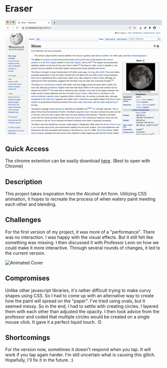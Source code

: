 # Eraser

![Animated Cover](demo.gif)

## Quick Access
The chrome extention can be easily download [here](https://samanthacui.github.io/abc-student-repo/projects/project-a/a-interactive/). (Best to open with Chrome)

## Description
This project takes inspiration from the Alcohol Art form. Utilizing CSS animation, it hopes to recreate the process of when watery paint meeting each other and blending. 

## Challenges
For the first version of my project, it was more of a "performance". There was no interaction. I was happy with the visual effects. But it still felt like something was missing. I then discussed it with Professor Leon on how we could make it more interactive. Through several rounds of changes, it led to the current version.

![Animated Cover](img/demo-1.gif)

## Compromises
Unlike other javascript libraries, it's rather difficult trying to make curvy shapes using CSS. So I had to come up with an alternative way to create how the paint will spread on the "paper". I've tried using ovals, but it seemed messy. So in the end, I had to settle with creating circles. I layered them with each other than adjusted the opacity. I then took advice from the professor and coded that multiple circles would be created on a single mouse click. It gave it a perfect liquid touch. :D

## Shortcomings
For the version now, sometimes it doesn't respond when you tap. It will work if you tap again harder. I'm still uncertain what is causing this glitch. Hopefully, I'll fix it in the future. :)
